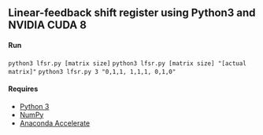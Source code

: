 ## Linear-feedback shift register using Python3 and NVIDIA CUDA 8

#### Run
`python3 lfsr.py [matrix size]`
`python3 lfsr.py [matrix size] "[actual matrix]"`
`python3 lfsr.py 3 "0,1,1, 1,1,1, 0,1,0"`



#### Requires
* [Python 3](https://www.python.org/downloads/)
* [NumPy](http://www.numpy.org/)
* [Anaconda Accelerate](https://docs.continuum.io/accelerate/)
